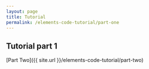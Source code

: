 ```yaml
---
layout: page
title: Tutorial
permalink: /elements-code-tutorial/part-one
---
```


## Tutorial part 1

[Part Two]({{ site.url }}/elements-code-tutorial/part-two)
